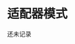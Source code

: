 # 适配器模式

还未记录


<iframe  height="500px" width="100%" frameborder=0 allowfullscreen="true" :src="$withBase('/ads.html')"></iframe>